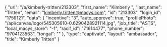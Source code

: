 {
    "url": "\/a\/kimberly-tritten\/213303",
    "first_name": "Kimberly ",
    "last_name": "Tritten",
    "email": "kimberly.tritten@macys.com",
    "id": "213303",
    "login_id": "1759121",
    "data": {
        "incentive": "3",
        "auto_approve": true,
        "profilePhoto": "\/api\/canvas\/logo\/545305610-0.6290428921114.jpg",
        "job_title": "ASTS",
        "local_macys_store": "-1",
        "racif_id": "71614477",
        "phone_number": "9704123563",
        "tongal": ""
    },
    "type": "captivate",
    "layout": "ambassador",
    "title": "Kimberly  Tritten"
}